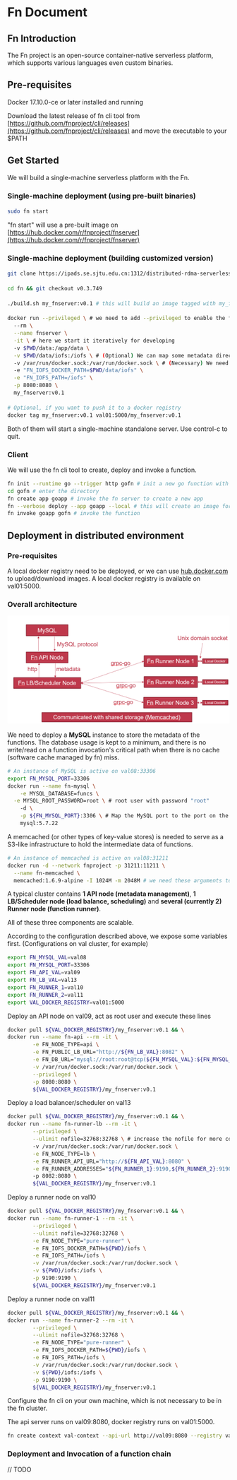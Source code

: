 # Fn Document

## Fn Introduction

The Fn project is an open-source container-native serverless platform, which supports various languages even custom binaries.

## Pre-requisites

Docker 17.10.0-ce or later installed and running

Download the latest release of fn cli tool from [https://github.com/fnproject/cli/releases](https://github.com/fnproject/cli/releases) and move the executable to your $PATH

## Get Started

We will build a single-machine serverless platform with the Fn.

### Single-machine deployment (using pre-built binaries)

```bash
sudo fn start
```

"fn start" will use a pre-built image on [https://hub.docker.com/r/fnproject/fnserver](https://hub.docker.com/r/fnproject/fnserver)

### Single-machine deployment (building customized version)

```bash
git clone https://ipads.se.sjtu.edu.cn:1312/distributed-rdma-serverless/fn.git

cd fn && git checkout v0.3.749

./build.sh my_fnserver:v0.1 # this will build an image tagged with my_fnserver:v0.1

docker run --privileged \ # we need to add --privileged to enable the fn in the container to launch a container
  --rm \
  --name fnserver \
  -it \ # here we start it iteratively for developing
  -v $PWD/data:/app/data \
  -v $PWD/data/iofs:/iofs \ # (Optional) We can map some metadata directories to the host to maintain the state after one container exits
  -v /var/run/docker.sock:/var/run/docker.sock \ # (Necessary) We need to map the docker.sock so that the fn can use the outside docker engine
  -e "FN_IOFS_DOCKER_PATH=$PWD/data/iofs" \
  -e "FN_IOFS_PATH=/iofs" \
  -p 8080:8080 \
  my_fnserver:v0.1

# Optional, if you want to push it to a docker registry
docker tag my_fnserver:v0.1 val01:5000/my_fnserver:v0.1
```

Both of them will start a single-machine standalone server. Use control-c to quit.

### Client

We will use the fn cli tool to create, deploy and invoke a function.

```bash
fn init --runtime go --trigger http gofn # init a new go function with http trigger
cd gofn # enter the directory
fn create app goapp # invoke the fn server to create a new app
fn --verbose deploy --app goapp --local # this will create an image for this function and deploy it under the newly-created "goapp" app
fn invoke goapp gofn # invoke the function
```

## Deployment in distributed environment

### Pre-requisites

A local docker registry need to be deployed, or we can use [hub.docker.com](http://hub.docker.com) to upload/download images. A local docker registry is available on val01:5000.

### Overall architecture

![architecture](./assets/architecture.png)

We need to deploy a **MySQL** instance to store the metadata of the functions. The database usage is kept to a minimum, and there is no write/read on a function invocation's critical path when there is no cache (software cache managed by fn) miss.

```bash
# An instance of MySQL is active on val08:33306
export FN_MYSQL_PORT=33306
docker run --name fn-mysql \
	-e MYSQL_DATABASE=funcs \
  -e MYSQL_ROOT_PASSWORD=root \ # root user with password "root"
	-d \
	-p ${FN_MYSQL_PORT}:3306 \ # Map the MySQL port to the port on the host
	mysql:5.7.22
```

A memcached (or other types of key-value stores) is needed to serve as a S3-like infrastructure to hold the intermediate data of functions.

```bash
# An instance of memcached is active on val08:31211
docker run -d --network fnproject -p 31211:11211 \
  --name fn-memcached \
  memcached:1.6.9-alpine -I 1024M -m 2048M # we need these arguments to allow larger key-value pairs
```

A typical cluster contains **1 API node (metadata management)**, **1 LB/Scheduler node (load balance, scheduling)** and **several (currently 2) Runner node (function runner)**.

All of these three components are scalable.

According to the configuration described above, we expose some variables first. (Configurations on val cluster, for example)

```bash
export FN_MYSQL_VAL=val08
export FN_MYSQL_PORT=33306
export FN_API_VAL=val09
export FN_LB_VAL=val13
export FN_RUNNER_1=val10
export FN_RUNNER_2=val11
export VAL_DOCKER_REGISTRY=val01:5000
```

Deploy an API node on val09, act as root user and execute these lines

```bash
docker pull ${VAL_DOCKER_REGISTRY}/my_fnserver:v0.1 && \
docker run --name fn-api --rm -it \
        -e FN_NODE_TYPE=api \
        -e FN_PUBLIC_LB_URL="http://${FN_LB_VAL}:8082" \
        -e FN_DB_URL="mysql://root:root@tcp(${FN_MYSQL_VAL}:${FN_MYSQL_PORT})/funcs" \
        -v /var/run/docker.sock:/var/run/docker.sock \
        --privileged \
        -p 8080:8080 \
        ${VAL_DOCKER_REGISTRY}/my_fnserver:v0.1
```

Deploy a load balancer/scheduler on val13

```bash
docker pull ${VAL_DOCKER_REGISTRY}/my_fnserver:v0.1 && \
docker run --name fn-runner-lb --rm -it \
        --privileged \
        --ulimit nofile=32768:32768 \ # increase the nofile for more concurrency
        -v /var/run/docker.sock:/var/run/docker.sock \
        -e FN_NODE_TYPE=lb \
        -e FN_RUNNER_API_URL="http://${FN_API_VAL}:8080" \
        -e FN_RUNNER_ADDRESSES="${FN_RUNNER_1}:9190,${FN_RUNNER_2}:9190" \ # specify the runners here
        -p 8082:8080 \
        ${VAL_DOCKER_REGISTRY}/my_fnserver:v0.1
```

Deploy a runner node on val10

```bash
docker pull ${VAL_DOCKER_REGISTRY}/my_fnserver:v0.1 && \
docker run --name fn-runner-1 --rm -it \
        --privileged \
        --ulimit nofile=32768:32768 \
        -e FN_NODE_TYPE="pure-runner" \
        -e FN_IOFS_DOCKER_PATH=${PWD}/iofs \
        -e FN_IOFS_PATH=/iofs \
        -v /var/run/docker.sock:/var/run/docker.sock \
        -v ${PWD}/iofs:/iofs \
        -p 9190:9190 \
        ${VAL_DOCKER_REGISTRY}/my_fnserver:v0.1
```

Deploy a runner node on val11

```bash
docker pull ${VAL_DOCKER_REGISTRY}/my_fnserver:v0.1 && \
docker run --name fn-runner-2 --rm -it \
        --privileged \
        --ulimit nofile=32768:32768 \
        -e FN_NODE_TYPE="pure-runner" \
        -e FN_IOFS_DOCKER_PATH=${PWD}/iofs \
        -e FN_IOFS_PATH=/iofs \
        -v /var/run/docker.sock:/var/run/docker.sock \
        -v ${PWD}/iofs:/iofs \
        -p 9190:9190 \
        ${VAL_DOCKER_REGISTRY}/my_fnserver:v0.1
```

Configure the fn cli on your own machine, which is not necessary to be in the fn cluster.

The api server runs on val09:8080, docker registry runs on val01:5000.

```bash
fn create context val-context --api-url http://val09:8080 --registry val01:5000
```

### Deployment and Invocation of a function chain

// TODO
